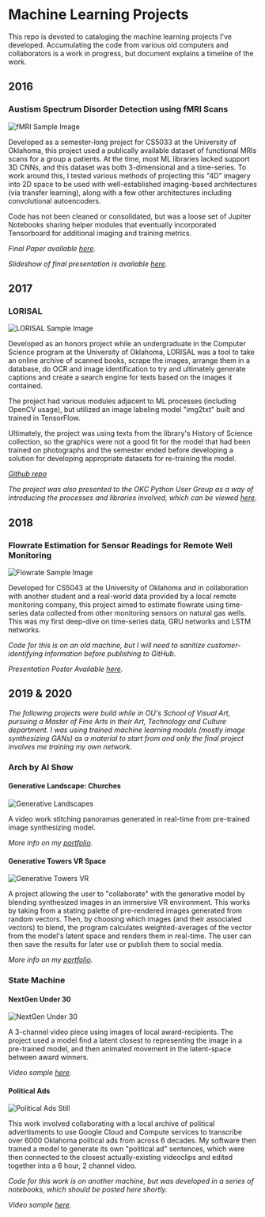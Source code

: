 # Machine Learning Projects

This repo is devoted to cataloging the machine learning projects I've developed. Accumulating the code from various old computers and collaborators is a work in progress, but document explains a timeline of the work.

## 2016

### Austism Spectrum Disorder Detection using fMRI Scans

![fMRI Sample Image](./01-AutismFMRI/AutismFMRI.png)

Developed as a semester-long project for CS5033 at the University of Oklahoma, this project used a publically available dataset of functional MRIs scans for a group a patients. At the time, most ML libraries lacked support 3D CNNs, and this dataset was both 3-dimensional and a time-series. To work around this, I tested various methods of projecting this "4D" imagery into 2D space to be used with well-established imaging-based architectures (via transfer learning), along with a few other architectures including convolutional autoencoders.

Code has not been cleaned or consolidated, but was a loose set of Jupiter Notebooks sharing helper modules that eventually incorporated Tensorboard for additional imaging and training metrics.

_Final Paper available [here](./01-AutismFMRI/AutismFMRI-Paper.pdf)._

_Slideshow of final presentation is available [here](./01-AutismFMRI/AutismFMRI-Presentation.pdf)._

## 2017

### LORISAL

![LORISAL Sample Image](./02-LORISAL/LORISAL.png)

Developed as an honors project while an undergraduate in the Computer Science program at the University of Oklahoma, LORISAL was a tool to take an online archive of scanned books, scrape the images, arrange them in a database, do OCR and image identification to try and ultimately generate captions and create a search engine for texts based on the images it contained.

The project had various modules adjacent to ML processes (including OpenCV usage), but utilized an image labeling model "img2txt" built and trained in TensorFlow.

Ultimately, the project was using texts from the library's History of Science collection, so the graphics were not a good fit for the model that had been trained on photographs and the semester ended before developing a solution for developing appropriate datasets for re-training the model.

_[Github repo](https://github.com/dhelma/lorisal)_

_The project was also presented to the OKC Python User Group as a way of introducing the processes and libraries involved, which can be viewed [here](./02-LORISAL/LORISAL-PythonUserGroup.pdf)._

## 2018

### Flowrate Estimation for Sensor Readings for Remote Well Monitoring

![Flowrate Sample Image](./03-FlowRateEstimation/flowrate.png)

Developed for CS5043 at the University of Oklahoma and in collaboration with another student and a real-world data provided by a local remote monitoring company, this project aimed to estimate flowrate using time-series data collected from other monitoring sensors on natural gas wells. This was my first deep-dive on time-series data, GRU networks and LSTM networks.

_Code for this is on an old machine, but I will need to sanitize customer-identifying information before publishing to GitHub._

_Presentation Poster Available [here](./03-FlowRateEstimation/FlowRateEstimation-Poster.pdf)._

## 2019 & 2020

*The following projects were build while in OU's School of Visual Art, pursuing a Master of Fine Arts in their Art, Technology and Culture department. I was using trained machine learning models (mostly image synthesizing GANs) as a material to start from and only the final project involves me training my own network.*

### Arch by AI Show

#### Generative Landscape: Churches

![Generative Landscapes](./04-Artworks/generativelandscapechurches-5.jpg)

A video work stitching panoramas generated in real-time from pre-trained image synthesizing model.

_More info on my [portfolio](https://dgh.works/works/generative-landscape-churches/)._

#### Generative Towers VR Space

![Generative Towers VR](./04-Artworks/generativetowersvr-3.jpg)

A project allowing the user to "collaborate" with the generative model by blending synthesized images in an immersive VR environment. This works by taking from a stating palette of pre-rendered images generated from random vectors. Then, by choosing which images (and their associated vectors) to blend, the program calculates weighted-averages of the vector from the model's latent space and renders them in real-time. The user can then save the results for later use or publish them to social media.

_More info on my [portfolio](https://dgh.works/works/generative-towers-vr-space/)._

### State Machine

#### NextGen Under 30

![NextGen Under 30](./04-Artworks/under30Gan.jpg)

A 3-channel video piece using images of local award-recipients. The project used a model find a latent closest to representing the image in a pre-trained model, and then animated movement in the latent-space between award winners.

_Video sample [here](https://drive.google.com/file/d/12Z1bCFUtZJNPrYjgQ_M0K_f9sSV-t9l9/view?usp=sharing)._

#### Political Ads

![Political Ads Still](./04-Artworks/PoliticalAds.png)

This work involved collaborating with a local archive of political advertisments to use Google Cloud and Compute services to transcribe over 6000 Oklahoma political ads from across 6 decades. My software then trained a model to generate its own "political ad" sentences, which were then connected to the closest actually-existing videoclips and edited together into a 6 hour, 2 channel video.

_Code for this work is on another machine, but was developed in a series of notebooks, which should be posted here shortly._

_Video sample [here](https://drive.google.com/file/d/1mWVYybDJWivteDGWbAvZh7VG0qIj27cY/view?usp=sharing)._
